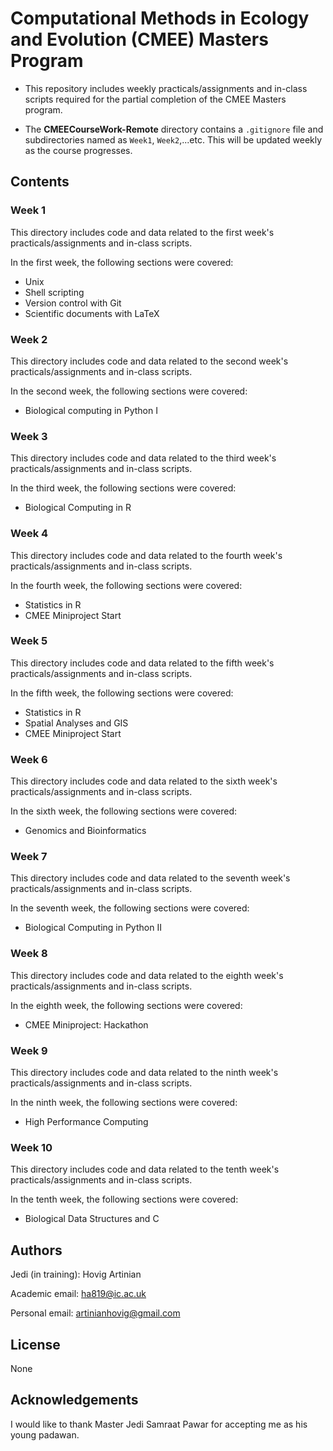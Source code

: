 # Computational Methods in Ecology and Evolution (CMEE) Masters Program

* This repository includes weekly practicals/assignments and in-class scripts required for the partial completion of the CMEE Masters program.

* The **CMEECourseWork-Remote** directory contains a `.gitignore` file and subdirectories named as `Week1`, `Week2`,...etc. This will be updated weekly as the course progresses. 

## Contents

### Week 1

This directory includes code and data related to the first week's practicals/assignments and in-class scripts. 

In the first week, the following sections were covered:

* Unix
* Shell scripting
* Version control with Git
* Scientific documents with LaTeX

### Week 2

This directory includes code and data related to the second week's practicals/assignments and in-class scripts. 

In the second week, the following sections were covered:

* Biological computing in Python I

### Week 3

This directory includes code and data related to the third week's practicals/assignments and in-class scripts. 

In the third week, the following sections were covered:

* Biological Computing in R

### Week 4

This directory includes code and data related to the fourth week's practicals/assignments and in-class scripts. 

In the fourth week, the following sections were covered:

* Statistics in R
* CMEE Miniproject Start

### Week 5

This directory includes code and data related to the fifth week's practicals/assignments and in-class scripts. 

In the fifth week, the following sections were covered:

* Statistics in R
* Spatial Analyses and GIS
* CMEE Miniproject Start

### Week 6

This directory includes code and data related to the sixth week's practicals/assignments and in-class scripts. 

In the sixth week, the following sections were covered:

* Genomics and Bioinformatics

### Week 7

This directory includes code and data related to the seventh week's practicals/assignments and in-class scripts. 

In the seventh week, the following sections were covered:

* Biological Computing in Python II

### Week 8

This directory includes code and data related to the eighth week's practicals/assignments and in-class scripts. 

In the eighth week, the following sections were covered:

* CMEE Miniproject: Hackathon

### Week 9

This directory includes code and data related to the ninth week's practicals/assignments and in-class scripts. 

In the ninth week, the following sections were covered:

* High Performance Computing

### Week 10

This directory includes code and data related to the tenth week's practicals/assignments and in-class scripts. 

In the tenth week, the following sections were covered:

* Biological Data Structures and C

## Authors

Jedi (in training): Hovig Artinian

Academic email: ha819@ic.ac.uk

Personal email: artinianhovig@gmail.com

## License

None

## Acknowledgements

I would like to thank Master Jedi Samraat Pawar for accepting me as his young padawan.
